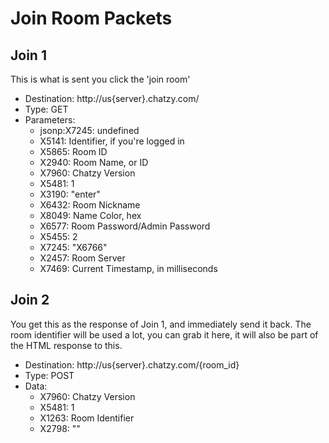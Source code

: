 # Join Room Packets

## Join 1

This is what is sent you click the 'join room'

- Destination: http://us{server}.chatzy.com/
- Type: GET
- Parameters:
  - jsonp:X7245: undefined
  - X5141: Identifier, if you're logged in
  - X5865: Room ID
  - X2940: Room Name, or ID
  - X7960: Chatzy Version
  - X5481: 1
  - X3190: "enter"
  - X6432: Room Nickname
  - X8049: Name Color, hex
  - X6577: Room Password/Admin Password
  - X5455: 2
  - X7245: "X6766"
  - X2457: Room Server
  - X7469: Current Timestamp, in milliseconds

## Join 2

You get this as the response of Join 1, and immediately send it back.
The room identifier will be used a lot, you can grab it here, it will also be part of the HTML response to this.

- Destination: http://us{server}.chatzy.com/{room_id}
- Type: POST
- Data:
  - X7960: Chatzy Version
  - X5481: 1
  - X1263: Room Identifier
  - X2798: ""
